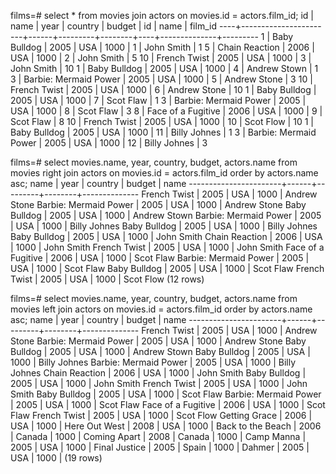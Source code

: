 films=# select * from movies join actors on movies.id = actors.film_id;
 id |         name          | year | country | budget | id |     name     | film_id
----+-----------------------+------+---------+--------+----+--------------+---------
  1 | Baby Bulldog          | 2005 | USA     |   1000 |  1 | John Smith   |       1
  5 | Chain Reaction        | 2006 | USA     |   1000 |  2 | John Smith   |       5
 10 | French Twist          | 2005 | USA     |   1000 |  3 | John Smith   |      10
  1 | Baby Bulldog          | 2005 | USA     |   1000 |  4 | Andrew Stown |       1
  3 | Barbie: Mermaid Power | 2005 | USA     |   1000 |  5 | Andrew Stone |       3
 10 | French Twist          | 2005 | USA     |   1000 |  6 | Andrew Stone |      10
  1 | Baby Bulldog          | 2005 | USA     |   1000 |  7 | Scot Flaw    |       1
  3 | Barbie: Mermaid Power | 2005 | USA     |   1000 |  8 | Scot Flaw    |       3
  8 | Face of a Fugitive    | 2006 | USA     |   1000 |  9 | Scot Flaw    |       8
 10 | French Twist          | 2005 | USA     |   1000 | 10 | Scot Flow    |      10
  1 | Baby Bulldog          | 2005 | USA     |   1000 | 11 | Billy Johnes |       1
  3 | Barbie: Mermaid Power | 2005 | USA     |   1000 | 12 | Billy Johnes |       3

films=# select movies.name, year, country, budget, actors.name  from movies right join actors on movies.id = actors.film_id order by actors.name asc;
         name          | year | country | budget |     name
-----------------------+------+---------+--------+--------------
 French Twist          | 2005 | USA     |   1000 | Andrew Stone
 Barbie: Mermaid Power | 2005 | USA     |   1000 | Andrew Stone
 Baby Bulldog          | 2005 | USA     |   1000 | Andrew Stown
 Barbie: Mermaid Power | 2005 | USA     |   1000 | Billy Johnes
 Baby Bulldog          | 2005 | USA     |   1000 | Billy Johnes
 Baby Bulldog          | 2005 | USA     |   1000 | John Smith
 Chain Reaction        | 2006 | USA     |   1000 | John Smith
 French Twist          | 2005 | USA     |   1000 | John Smith
 Face of a Fugitive    | 2006 | USA     |   1000 | Scot Flaw
 Barbie: Mermaid Power | 2005 | USA     |   1000 | Scot Flaw
 Baby Bulldog          | 2005 | USA     |   1000 | Scot Flaw
 French Twist          | 2005 | USA     |   1000 | Scot Flow
(12 rows)

films=# select movies.name, year, country, budget, actors.name  from movies left join actors on movies.id = actors.film_id order by actors.name asc;
         name          | year | country | budget |     name
-----------------------+------+---------+--------+--------------
 French Twist          | 2005 | USA     |   1000 | Andrew Stone
 Barbie: Mermaid Power | 2005 | USA     |   1000 | Andrew Stone
 Baby Bulldog          | 2005 | USA     |   1000 | Andrew Stown
 Baby Bulldog          | 2005 | USA     |   1000 | Billy Johnes
 Barbie: Mermaid Power | 2005 | USA     |   1000 | Billy Johnes
 Chain Reaction        | 2006 | USA     |   1000 | John Smith
 Baby Bulldog          | 2005 | USA     |   1000 | John Smith
 French Twist          | 2005 | USA     |   1000 | John Smith
 Baby Bulldog          | 2005 | USA     |   1000 | Scot Flaw
 Barbie: Mermaid Power | 2005 | USA     |   1000 | Scot Flaw
 Face of a Fugitive    | 2006 | USA     |   1000 | Scot Flaw
 French Twist          | 2005 | USA     |   1000 | Scot Flow
 Getting Grace         | 2006 | USA     |   1000 |
 Here Out West         | 2008 | USA     |   1000 |
 Back to the Beach     | 2006 | Canada  |   1000 |
 Coming Apart          | 2008 | Canada  |   1000 |
 Camp Manna            | 2005 | USA     |   1000 |
 Final Justice         | 2005 | Spain   |   1000 |
 Dahmer                | 2005 | USA     |   1000 |
(19 rows)



